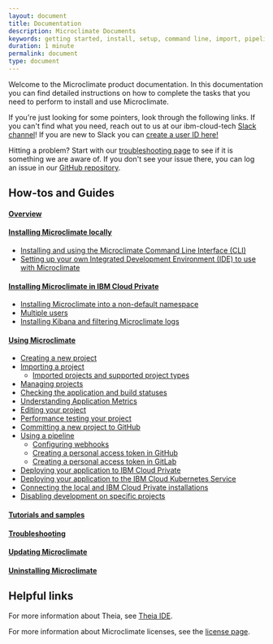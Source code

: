 ```yaml
---
layout: document
title: Documentation
description: Microclimate Documents
keywords: getting started, install, setup, command line, import, pipeline, update, samples, help, theia
duration: 1 minute
permalink: document
type: document
---
```


Welcome to the Microclimate product documentation. In this documentation you can find detailed instructions on how to complete the tasks that you need to perform to install and use Microclimate.

If you're just looking for some pointers, look through the following links. If you can't find what you need, reach out to us at our ibm-cloud-tech [Slack channel](https://ibm-cloud-tech.slack.com/messages/microclimate)! If you are new to Slack you can [create a user ID here!](https://slack-invite-ibm-cloud-tech.mybluemix.net/)

Hitting a problem? Start with our [troubleshooting page](./troubleshooting) to see if it is something we are aware of. If you don't see your issue there, you can log an issue in our [GitHub repository](https://github.com/orgs/microclimate-dev2ops).

## How-tos and Guides
<!-- After revamp: #### [Getting Started](./gettingstarted) -->
<!-- Future: #### [Get Microclimate](./getmicroclimate) -->
#### [Overview](./overview)

#### [Installing Microclimate locally](./installlocally)
* [Installing and using the Microclimate Command Line Interface (CLI)](./installandusecli)
* [Setting up your own Integrated Development Environment (IDE) to use with Microclimate](./settingownide)

#### [Installing Microclimate in IBM Cloud Private](https://github.com/IBM/charts/blob/master/stable/ibm-microclimate/README.md)
* [Installing Microclimate into a non-default namespace](./installndnamespace)
* [Multiple users](./supportingmultipleusers)
* [Installing Kibana and filtering Microclimate logs](./installkibanafilter)

#### [Using Microclimate](./usingmicroclimate)
* [Creating a new project](./creatingaproject)
* [Importing a project](./importingaproject)
  - [Imported projects and supported project types](./importedprojects)
* [Managing projects](./managingprojects)
* [Checking the application and build statuses](./checkingstatuses)
* [Understanding Application Metrics](./appmetrics)
* [Editing your project](./edityourcode)
* [Performance testing your project](./performancetesting)
* [Committing a new project to GitHub](./committingaprojecttogithub)
* [Using a pipeline](./usingapipeline)
  - [Configuring webhooks](./configurewebhooks)
  - [Creating a personal access token in GitHub](./creatingpat)
  - [Creating a personal access token in GitLab](./creatingpatgitlab)
* [Deploying your application to IBM Cloud Private](https://github.com/IBM/charts/blob/master/stable/ibm-microclimate/README.md)
* [Deploying your application to the IBM Cloud Kubernetes Service](./deployingiks)
* [Connecting the local and IBM Cloud Private installations](./connectlocalandcloud)
* [Disabling development on specific projects](./disabledevelopmentonprojects)

#### [Tutorials and samples](./tutorials-and-samples)

#### [Troubleshooting](./troubleshooting)

#### [Updating Microclimate](./update)

#### [Uninstalling Microclimate](./uninstall)

## Helpful links
For more information about Theia, see [Theia IDE](http://www.theia-ide.org/).

For more information about Microclimate licenses, see the [license page](./license).
